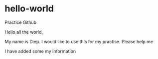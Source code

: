 # hello-world
Practice Github

Hello all the world,

My name is Diep. I would like to use this for my practise. Please help me 

I have added some my information
